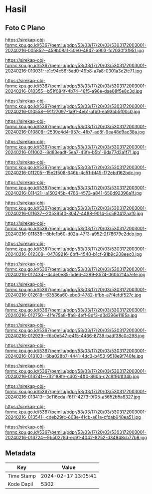 # Hasil

## Foto C Plano

https://sirekap-obj-formc.kpu.go.id/5367/pemilu/pdpr/53/03/17/20/03/5303172003001-20240216-005852--459b08a1-50e0-4947-a903-fc2030f3f951.jpg

https://sirekap-obj-formc.kpu.go.id/5367/pemilu/pdpr/53/03/17/20/03/5303172003001-20240216-010031--e1c94c56-5ad0-49b8-a7a8-0301a3e2fc71.jpg

https://sirekap-obj-formc.kpu.go.id/5367/pemilu/pdpr/53/03/17/20/03/5303172003001-20240216-010355--b51f084f-4b74-48f5-a96e-dae08f5e8c3d.jpg

https://sirekap-obj-formc.kpu.go.id/5367/pemilu/pdpr/53/03/17/20/03/5303172003001-20240216-010558--91f27097-1a91-4eb1-afb0-ea93bb5f00c0.jpg

https://sirekap-obj-formc.kpu.go.id/5367/pemilu/pdpr/53/03/17/20/03/5303172003001-20240216-010808--2539c4d4-957c-4fb7-ad8f-9ea48d9ac38a.jpg

https://sirekap-obj-formc.kpu.go.id/5367/pemilu/pdpr/53/03/17/20/03/5303172003001-20240216-011002--8d83eadf-5ea7-43fe-b5b1-6da77d3a1f71.jpg

https://sirekap-obj-formc.kpu.go.id/5367/pemilu/pdpr/53/03/17/20/03/5303172003001-20240216-011205--15e2f508-646b-4c51-bf45-f72ebd162bdc.jpg

https://sirekap-obj-formc.kpu.go.id/5367/pemilu/pdpr/53/03/17/20/03/5303172003001-20240216-011421--a150245b-4766-4573-a841-650d92396a1f.jpg

https://sirekap-obj-formc.kpu.go.id/5367/pemilu/pdpr/53/03/17/20/03/5303172003001-20240216-011637--205395f0-3047-4488-9014-5c580412aaf0.jpg

https://sirekap-obj-formc.kpu.go.id/5367/pemilu/pdpr/53/03/17/20/03/5303172003001-20240216-011838--6bfe1b60-d02a-47f3-a952-2f78679e2dcb.jpg

https://sirekap-obj-formc.kpu.go.id/5367/pemilu/pdpr/53/03/17/20/03/5303172003001-20240216-012308--04789216-6bff-4540-b1cf-91b9c208eec0.jpg

https://sirekap-obj-formc.kpu.go.id/5367/pemilu/pdpr/53/03/17/20/03/5303172003001-20240216-012434--4cde0e85-bde6-4289-8574-060b214a7efe.jpg

https://sirekap-obj-formc.kpu.go.id/5367/pemilu/pdpr/53/03/17/20/03/5303172003001-20240216-012618--63536a60-ebc3-4782-bfbb-a7f4efdf527c.jpg

https://sirekap-obj-formc.kpu.go.id/5367/pemilu/pdpr/53/03/17/20/03/5303172003001-20240216-012750--41fe75a8-ffa8-4eff-8df3-d3d396e1185a.jpg

https://sirekap-obj-formc.kpu.go.id/5367/pemilu/pdpr/53/03/17/20/03/5303172003001-20240216-012929--f6c0e547-e4f5-4466-8739-badf38c0c298.jpg

https://sirekap-obj-formc.kpu.go.id/5367/pemilu/pdpr/53/03/17/20/03/5303172003001-20240216-013103--6ba028b7-4441-4dc3-b453-9518e9f740fe.jpg

https://sirekap-obj-formc.kpu.go.id/5367/pemilu/pdpr/53/03/17/20/03/5303172003001-20240216-013241--732188fe-cd02-4ff0-860a-c2c9f9b1f34b.jpg

https://sirekap-obj-formc.kpu.go.id/5367/pemilu/pdpr/53/03/17/20/03/5303172003001-20240216-013413--3c116eda-f6f7-4273-9f05-a5652b5a8327.jpg

https://sirekap-obj-formc.kpu.go.id/5367/pemilu/pdpr/53/03/17/20/03/5303172003001-20240216-013541--cdeb29fc-608e-41cb-a61a-cfdab648ea51.jpg

https://sirekap-obj-formc.kpu.go.id/5367/pemilu/pdpr/53/03/17/20/03/5303172003001-20240216-013724--9b50278d-ec91-4042-8252-d34948cb77b9.jpg


## Metadata

| Key        | Value               |
| ---------- | ------------------- |
| Time Stamp | 2024-02-17 13:05:41 |
| Kode Dapil | 5302                |



